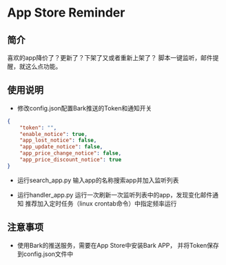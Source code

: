 # App Store Reminder
## 简介
喜欢的app降价了？更新了？下架了又或者重新上架了？
脚本一键监听，邮件提醒，就这么点功能。
## 使用说明
* 修改config.json配置Bark推送的Token和通知开关
```json
{
    "token": "",
    "enable_notice": true,
    "app_lost_notice": false,
    "app_update_notice": false,
    "app_price_change_notice": false,
    "app_price_discount_notice": true
}
```
* 运行search_app.py
  输入app的名称搜索app并加入监听列表

* 运行handler_app.py
  运行一次刷新一次监听列表中的app，发现变化邮件通知
  推荐加入定时任务（linux crontab命令）中指定频率运行

## 注意事项
* 使用Bark的推送服务，需要在App Store中安装Bark APP， 并将Token保存到config.json文件中